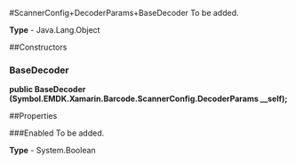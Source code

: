 #ScannerConfig+DecoderParams+BaseDecoder
To be added.

**Type** - Java.Lang.Object

##Constructors
### BaseDecoder 
**public BaseDecoder (Symbol.EMDK.Xamarin.Barcode.ScannerConfig.DecoderParams __self);**

##Properties

###Enabled
To be added.

**Type** - System.Boolean


